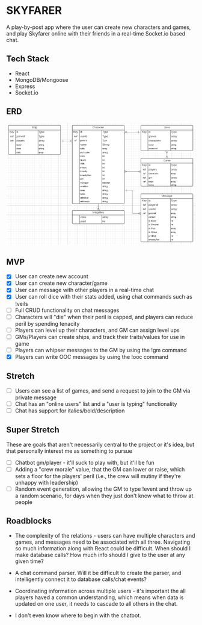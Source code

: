 # SKYFARER

A play-by-post app where the user can create new characters and games, and play Skyfarer online with their friends in a real-time Socket.io based chat.

## Tech Stack

* React
* MongoDB/Mongoose
* Express
* Socket.io

## ERD

![ERD](https://raw.githubusercontent.com/ElyssaW/skyfarer-client/main/public/erd.png)

## MVP

- [x] User can create new account
- [x] User can create new character/game
- [x] User can message with other players in a real-time chat
- [x] User can roll dice with their stats added, using chat commands such as !veils
- [ ] Full CRUD functionality on chat messages
- [ ] Characters will "die" when their peril is capped, and players can reduce peril by spending tenacity
- [ ] Players can level up their characters, and GM can assign level ups
- [ ] GMs/Players can create ships, and track their traits/values for use in game
- [ ] Players can whipser messages to the GM by using the !gm command
- [x] Players can write OOC messages by using the !ooc command

## Stretch

- [ ] Users can see a list of games, and send a request to join to the GM via private message
- [ ] Chat has an "online users" list and a "user is typing" functionality
- [ ] Chat has support for italics/bold/description

## Super Stretch
These are goals that aren't necessarily central to the project or it's idea, but that personally interest me as something to pursue

- [ ] Chatbot gm/player - it'll suck to play with, but it'll be fun
- [ ] Adding a "crew morale" value, that the GM can lower or raise, which sets a floor for the players' peril (i.e., the crew will mutiny if they're unhappy with leadership)
- [ ] Random event generation, allowing the GM to type !event and throw up a random scenario, for days when they just don't know what to throw at people

## Roadblocks

* The complexity of the relations - users can have multiple characters and games, and messages need to be associated with all three. Navigating so much information along with React could be difficult. When should I make database calls? How much info should I give to the user at any given time?

* A chat command parser. Will it be difficult to create the parser, and intelligently connect it to database calls/chat events?

* Coordinating information across multiple users - it's important the all players haved a common understanding, which means when data is updated on one user, it needs to cascade to all others in the chat.

* I don't even know where to begin with the chatbot.
